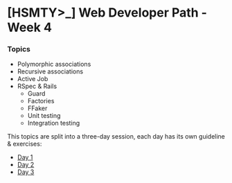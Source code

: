 #  \[HSMTY>_\] Web Developer Path - Week 4

### Topics

- Polymorphic associations
- Recursive associations
- Active Job
- RSpec & Rails
	- Guard
	- Factories
	- FFaker
	- Unit testing
  - Integration testing

This topics are split into a three-day session, each day has its own guideline & exercises:


- [Day 1](https://github.com/hackerschoolmty/the-web-developer/blob/master/Semana%204.-%20Manejo%20de%20usuarios%20en%20una%20aplicacion%20web/01/README.md
)
- [Day 2](https://github.com/hackerschoolmty/the-web-developer/blob/master/Semana%204.-%20Manejo%20de%20usuarios%20en%20una%20aplicacion%20web/02/README.md
)
- [Day 3](https://github.com/hackerschoolmty/the-web-developer/blob/master/Semana%204.-%20Manejo%20de%20usuarios%20en%20una%20aplicacion%20web/03/README.md)


